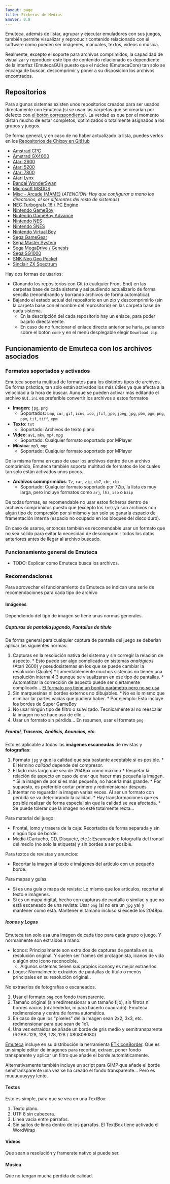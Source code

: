 ```yaml
---
layout: page
title: Ficheros de Medios
EmuVer: 0.8
---
```

Emuteca, además de listar, agrupar y ejecutar emuladores con sus juegos, también permite visualizar y reproducir contenido relacionado con el software como pueden ser imágenes, manuales, textos, vídeos o música.

Realmente, excepto el soporte para archivos comprimidos, la capacidad de visualizar y reproducir este tipo de contenido relacionado es dependiente de la interfaz (EmutecaGUI) puesto que el núcleo (EmutecaCore) tan solo se encarga de buscar, descomprimir y poner a su disposicion los archivos encontrados.

## Repositorios

Para algunos sistemas existen unos repositorios creados para ser usados directamente con Emuteca (si se usan las carpetas que se crearían por defecto con [el botón correspondiente](Dialogs/Auto-Config-Folders)). La verdad es que por el momento distan mucho de estar completos, optimizados o totalmente asignados a los grupos y juegos.

De forma general, y en caso de no haber actualizado la lista, puedes verlos en los [Repositorios de Chixpy en GitHub](https://github.com/Chixpy?tab=repositories&q=ETKRes&type=&language=&sort=name)

  * [Amstrad CPC](https://github.com/Chixpy/ETKRes-CPC)
  * [Amstrad GX4000](https://github.com/Chixpy/ETKRes-GX4000)
  * [Atari 2600](https://github.com/Chixpy/ETKRes-2600)
  * [Atari 5200](https://github.com/Chixpy/ETKRes-5200)
  * [Atari 7800](https://github.com/Chixpy/ETKRes-7800)
  * [Atari Lynx](https://github.com/Chixpy/ETKRes-Lynx)
  * [Bandai WonderSwan](https://github.com/Chixpy/ETKRes-WonderSwan)
  * [Microsoft MSDOS](https://github.com/Chixpy/ETKRes-MSDOS)
  * [Misc - Arcade (MAME)](https://github.com/Chixpy/ETKRes-Arcade) (*ATENCIÓN: Hay que configurar a mano los directorios, al ser diferentes del resto de sistemas*)
  * [NEC Turbografx 16 / PC Engine](https://github.com/Chixpy/ETKRes-TG16)
  * [Nintendo GameBoy](https://github.com/Chixpy/ETKRes-GameBoy)
  * [Nintendo GameBoy Advance](https://github.com/Chixpy/ETKRes-GBA)
  * [Nintendo NES](https://github.com/Chixpy/ETKRes-NES)
  * [Nintendo SNES](https://github.com/Chixpy/ETKRes-SNES)
  * [Nintendo Virtual Boy](https://github.com/Chixpy/ETKRes-VirtualBoy)
  * [Sega GameGear](https://github.com/Chixpy/ETKRes-GameGear) 
  * [Sega Master System](https://github.com/Chixpy/ETKRes-MasterSystem)
  * [Sega MegaDrive / Genesis](https://github.com/Chixpy/ETKRes-MegaDrive)
  * [Sega SG1000](https://github.com/Chixpy/ETKRes-SG1000)  
  * [SNK Neo Geo Pocket](https://github.com/Chixpy/ETKRes-NGPocket)
  * [Sinclair ZX Spectrum](https://github.com/Chixpy/ETKRes-ZXSpectrum)

Hay dos formas de usarlos:
  * Clonando los repositorios con Git (o cualquier Front-End) en las carpetas base de cada sistema y así pudiendo actualizarlo de forma sencilla (renombrando y borrando archivos de forma automática).
  * Bajando el estado actual del repositorio en un zip y descomprimirlo (sin la carpeta base con el nombre del reprositorio) en las carpeta base de cada sistema.
    * En la descripción del cada repositorio hay un enlace, para poder bajarlo directamente.
    * En caso de no funcionar el enlace directo anterior se haría, pulsando sobre el botón `code` y en el menú desplegable elegir `Download zip`.

## Funcionamiento de Emuteca con los archivos asociados

### Formatos soportados y activados

Emuteca soporta multitud de formatos para los distintos tipos de archivos. De forma práctica, tan solo están activados los más útiles ya que afecta a la velocidad a la hora de buscar. Aunque se pueden activar más editando el archivo `GUI.ini` es preferible convertir los archivos a estos formatos

  * **Imagen**: `jpg`, `png`
    * Soportados: `bmp`, `cur`, `gif`, `icns`, `ico`, `jfif`, `jpe`, `jpeg`, `jpg`, `pbm`, `pgm`, `png`, `ppm`, `tif`, `tiff`, `xpm`
  * **Texto**: `txt`
    * Soportado: Archivos de texto plano
  * **Video**: `avi`, `mkv`, `mp4`, `mpg`
    * Soportado: Cualquier formato soportado por MPlayer
  * **Música**: `mp3`, `ogg`
    * Soportado: Cualquier formato soportado por MPlayer
    
De la misma forma en caso de usar los archivos dentro de un archivo comprimido, Emuteca también soporta multitud de formatos de los cuales tan solo están activados unos pocos.

  * **Archivos commprimidos**: `7z`, `rar`, `zip`, `cb7`, `cbr`, `cbz`  
    * Soportado: Cualquier formato soportado por 7Zip, la lista es muy larga, pero incluye formatos como `arj`, `lhz`, `iso` o `bzip`

De todas formas, es recomendable no usar estos ficheros dentro de archivos comprimidos puesto que (excepto los `txt`) ya son archivos con algún tipo de compresión por si mismo y tan solo se ganaría espacio de framentación interna (espacio no ocupado en los bloques del disco duro).

En caso de usarse, entonces también es recomendable usar un formato que no sea sólido para evitar la necesidad de descomprimir todos los datos anteriores antes de llegar al archivo buscado.

### Funcionamiento general de Emuteca

* TODO: Explicar como Emuteca busca los archivos.

### Recomendaciones

Para aprovechar el funcionamiento de Emuteca se indican una serie de recomendaciones para cada tipo de archivo

#### Imágenes

Dependiendo del tipo de imagen se tiene unas normas generales.

##### Capturas de pantalla jugando, Pantallas de título

De forma general para cualquier captura de pantalla del juego se deberían aplicar las siguientes normas:

  1. Capturas en la resolución nativa del sistema y sin corregir la relación de aspecto.
    * Esto puede ser algo complicado en sistemas *analógicos* (Atari 2600) y pseudosistemas en los que se puede cambiar la resolución (Quake)
    * Lamentablemente muchos sistemas no tienen una resolución interna 4:3 aunque se visualizaran en ese tipo de pantallas. 
    * Automatizar la corrección de aspecto puede ser ciertamente complicado... [El formato `png` tiene un bonito parámetro pero no se usa](http://www.libpng.org/pub/png/book/chapter11.html#png.ch11.div.8)
  2. Sin marquesinas ni bordes externos no dibujables.
    * No es lo mismo que eliminar lar partes vacías que pudiera haber.
    * Por ejemplo: Esto incluye los bordes de Super GameBoy
  3. No usar ningún tipo de filtro o suavizado. Tecnicamente al no reescalar la imagen no se hace uso de ello...
  4. Usar un formato sin pérdida... En resumen, usar el formato `png`

##### Frontal, Traseras, Análisis, Anuncios, etc.

Esto es aplicable a todas las **imágenes escaneadas** de revistas y **fotografías**:

  1. Formato `jpg` y que la calidad que sea bastante aceptable si es posible.
    * El término *calidad* depende del compresor.
  2. El lado más largo que sea de 2048px como máximo
    * Respetar la relación de aspecto en caso de ener que hacer más pequeña la imagen.
    * Si la imagen de por sí es más pequeña, no hacerla más grande.
    * Por supuesto, es preferible cortar primero y redimensionar después
  3. Intentar no reguardar la imagen varias veces. Al ser un formato con pérdida se va deteriorando la calidad.
    * Hay transformaciones que es posible realizar de forma especial sin que la calidad se vea afectada.
    * Se puede tolerar que la imagen no esté totalmente recta...

Para material del juego:

  * Frontal, lomo y trasera de la caja: Recortados de forma separada y sin ningún tipo de borde.
  * Media (Cartucho, CD, Disquete, etc.): Escaneado o fotografía del frontal del medio (no solo la etiqueta) y sin bordes a ser posible.

Para textos de revistas y anuncios:

  * Recortar la imagen al texto e imágenes del artículo con un pequeño borde.

Para mapas y guías:

  * Si es una guía o mapa de revista: Lo mismo que los artículos, recortar al texto e imágenes.
  * Si es un mapa digital, hecho con capturas de pantalla o similar, y que no está escaneado de una revista: Usar `png` (si no era un `jpg` ya) y mantener como está. Mantener el tamaño incluso si excede los 2048px.

##### Iconos y Logos

Emuteca tan solo usa una imagen de cada tipo para cada grupo o juego. Y normalmente son extraidos a mano:

  * Iconos: Principalmente son extraidos de capturas de pantalla en su resolución original. Y suelen ser frames del protagonista, icanos de vida o algún otro icono reconocible.
    * Algunos sistemas tienen sus propios iconosy es mejor extraerlos.
  * Logos: Normalmente extraidos de pantallas de título o menús principales en su resolución original..
  
No extraerlos de fotografías o escaneados.

  1. Usar el formato `png` con fondo transparente.
  2. Tamaño original (sin redimensionar a un tamaño fijo), sin filtros ni bordes vacíos (ni alrededor, ni para hacerlo cuadrado). Emuteca redimensiona y centra de forma automática.
  3. En caso de que los "píxeles" del la imagen sean 2x2, 3x3, etc. redimensionar para que sean de 1x1.
  4. Una vez extraidos se añade un borde de gris medio y semitransparente (RGBA: 128, 128, 128, 128 / #80808080)


[Emuteca](https://github.com/chixpy/emuteca) incluye en su distribución la herramienta [ETKIconBorder](https://github.com/Chixpy/Emuteca/blob/master/bin/Tools/ETKIconBorder.exe). Que es un simple editor de imágenes para recortar, extraer, poner fondo transparente y aplicar un filtro que añade el borde automáticamente.

Alternativamente también incluye un script para GIMP que añade el borde semitransparente una vez se ha creado el fondo transparente... Pero es muuuuuuyyyy lento.

#### Textos ####

Esto es simple, para que se vea en una TextBox:
  1. Texto plano.
  2. UTF 8 sin cabecera.
  3. Linea vacía entre párrafos.
  4. Sin saltos de línea dentro de los párrafos. El TextBox tiene activado el WordWrap

  
#### Vídeos ####

Que sean a resolución y framerate nativo si puede ser.

#### Música ####

Que no tengan mucha pérdida de calidad.
